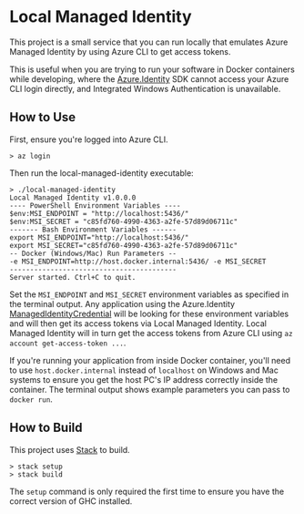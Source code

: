 # Local Managed Identity

This project is a small service that you can run locally that emulates Azure Managed Identity by using Azure CLI to get access tokens.

This is useful when you are trying to run your software in Docker containers while developing, where the [Azure.Identity][1] SDK cannot access your Azure CLI login directly, and Integrated Windows Authentication is unavailable.

## How to Use
First, ensure you're logged into Azure CLI.

```
> az login
```

Then run the local-managed-identity executable:

```
> ./local-managed-identity
Local Managed Identity v1.0.0.0
---- PowerShell Environment Variables ----
$env:MSI_ENDPOINT = "http://localhost:5436/"
$env:MSI_SECRET = "c85fd760-4990-4363-a2fe-57d89d06711c"
------- Bash Environment Variables ------
export MSI_ENDPOINT="http://localhost:5436/"
export MSI_SECRET="c85fd760-4990-4363-a2fe-57d89d06711c"
-- Docker (Windows/Mac) Run Parameters --
-e MSI_ENDPOINT=http://host.docker.internal:5436/ -e MSI_SECRET
-----------------------------------------
Server started. Ctrl+C to quit.
```

Set the `MSI_ENDPOINT` and `MSI_SECRET` environment variables as specified in the terminal output. Any application using the Azure.Identity [ManagedIdentityCredential][2] will be looking for these environment variables and will then get its access tokens via Local Managed Identity. Local Managed Identity will in turn get the access tokens from Azure CLI using `az account get-access-token ...`.

If you're running your application from inside Docker container, you'll need to use `host.docker.internal` instead of `localhost` on Windows and Mac systems to ensure you get the host PC's IP address correctly inside the container. The terminal output shows example parameters you can pass to `docker run`.

## How to Build
This project uses [Stack](https://haskellstack.org/) to build.

```
> stack setup
> stack build
```
The `setup` command is only required the first time to ensure you have the correct version of GHC installed.


[1]: https://github.com/Azure/azure-sdk-for-net/tree/main/sdk/identity/Azure.Identity
[2]: https://docs.microsoft.com/en-au/dotnet/api/azure.identity.managedidentitycredential?view=azure-dotnet
